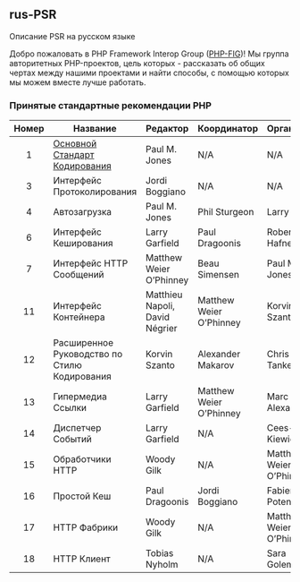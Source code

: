## rus-PSR
Описание PSR на русском языке


Добро пожаловать в PHP Framework Interop Group ([PHP-FIG][phpfig])! Мы группа авторитетных PHP-проектов, цель которых - рассказать об общих чертах между нашими проектами и найти способы, с помощью которых мы можем вместе лучше работать.

### Принятые стандартные рекомендации PHP

|Номер|Название                                     |Редактор                       |Координатор            |Организатор            |
|:---:|---------------------------------------------|-------------------------------|-----------------------|-----------------------|
|1    |[Основной Стандарт Кодирования][psr-1]       |Paul M. Jones                  |N/A                    |N/A                    |
|3    |Интерфейс Протоколирования                   |Jordi Boggiano                 |N/A                    |N/A                    |
|4    |Автозагрузка                                 |Paul M. Jones                  |Phil Sturgeon          |Larry Garfield         |
|6    |Интерфейс Кеширования                        |Larry Garfield                 |Paul Dragoonis         |Robert Hafner          |
|7    |Интерфейс HTTP Сообщений                     |Matthew Weier O’Phinney        |Beau Simensen          |Paul M. Jones          |
|11   |Интерфейс Контейнера                         |Matthieu Napoli, David Négrier |Matthew Weier O’Phinney|Korvin Szanto          |
|12   |Расширенное Руководство по Стилю Кодирования |Korvin Szanto                  |Alexander Makarov      |Chris Tankersley       |
|13   |Гипермедиа Ссылки                            |Larry Garfield                 |Matthew Weier O’Phinney|Marc Alexander         |
|14   |Диспетчер Событий                            |Larry Garfield                 |N/A                    |Cees-Jan Kiewiet       |
|15   |Обработчики HTTP                             |Woody Gilk                     |N/A                    |Matthew Weier O’Phinney|
|16   |Простой Кеш                                  |Paul Dragoonis                 |Jordi Boggiano         |Fabien Potencier       |
|17   |HTTP Фабрики                                 |Woody Gilk                     |N/A                    |Matthew Weier O’Phinney|
|18   |HTTP Клиент                                  |Tobias Nyholm                  |N/A                    |Sara Golemon           |

[psr-1]: ./accepted/psr-1.md
[phpfig]: https://www.php-fig.org/
